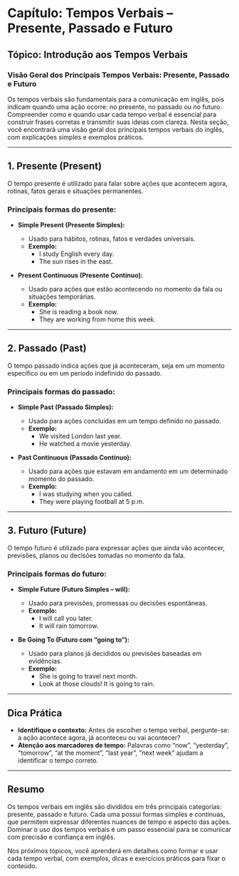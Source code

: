
# Capítulo: Tempos Verbais – Presente, Passado e Futuro

## Tópico: Introdução aos Tempos Verbais

### Visão Geral dos Principais Tempos Verbais: Presente, Passado e Futuro

Os tempos verbais são fundamentais para a comunicação em inglês, pois indicam quando uma ação ocorre: no presente, no passado ou no futuro. Compreender como e quando usar cada tempo verbal é essencial para construir frases corretas e transmitir suas ideias com clareza. Nesta seção, você encontrará uma visão geral dos principais tempos verbais do inglês, com explicações simples e exemplos práticos.

---

## 1. Presente (Present)

O tempo presente é utilizado para falar sobre ações que acontecem agora, rotinas, fatos gerais e situações permanentes.

### Principais formas do presente:

- **Simple Present (Presente Simples):**
  - Usado para hábitos, rotinas, fatos e verdades universais.
  - **Exemplo:**  
    - I study English every day.  
    - The sun rises in the east.

- **Present Continuous (Presente Contínuo):**
  - Usado para ações que estão acontecendo no momento da fala ou situações temporárias.
  - **Exemplo:**  
    - She is reading a book now.  
    - They are working from home this week.

---

## 2. Passado (Past)

O tempo passado indica ações que já aconteceram, seja em um momento específico ou em um período indefinido do passado.

### Principais formas do passado:

- **Simple Past (Passado Simples):**
  - Usado para ações concluídas em um tempo definido no passado.
  - **Exemplo:**  
    - We visited London last year.  
    - He watched a movie yesterday.

- **Past Continuous (Passado Contínuo):**
  - Usado para ações que estavam em andamento em um determinado momento do passado.
  - **Exemplo:**  
    - I was studying when you called.  
    - They were playing football at 5 p.m.

---

## 3. Futuro (Future)

O tempo futuro é utilizado para expressar ações que ainda vão acontecer, previsões, planos ou decisões tomadas no momento da fala.

### Principais formas do futuro:

- **Simple Future (Futuro Simples – will):**
  - Usado para previsões, promessas ou decisões espontâneas.
  - **Exemplo:**  
    - I will call you later.  
    - It will rain tomorrow.

- **Be Going To (Futuro com “going to”):**
  - Usado para planos já decididos ou previsões baseadas em evidências.
  - **Exemplo:**  
    - She is going to travel next month.  
    - Look at those clouds! It is going to rain.

---

## Dica Prática

- **Identifique o contexto:** Antes de escolher o tempo verbal, pergunte-se: a ação acontece agora, já aconteceu ou vai acontecer?
- **Atenção aos marcadores de tempo:** Palavras como “now”, “yesterday”, “tomorrow”, “at the moment”, “last year”, “next week” ajudam a identificar o tempo correto.

---

## Resumo

Os tempos verbais em inglês são divididos em três principais categorias: presente, passado e futuro. Cada uma possui formas simples e contínuas, que permitem expressar diferentes nuances de tempo e aspecto das ações. Dominar o uso dos tempos verbais é um passo essencial para se comunicar com precisão e confiança em inglês.

Nos próximos tópicos, você aprenderá em detalhes como formar e usar cada tempo verbal, com exemplos, dicas e exercícios práticos para fixar o conteúdo.
```
